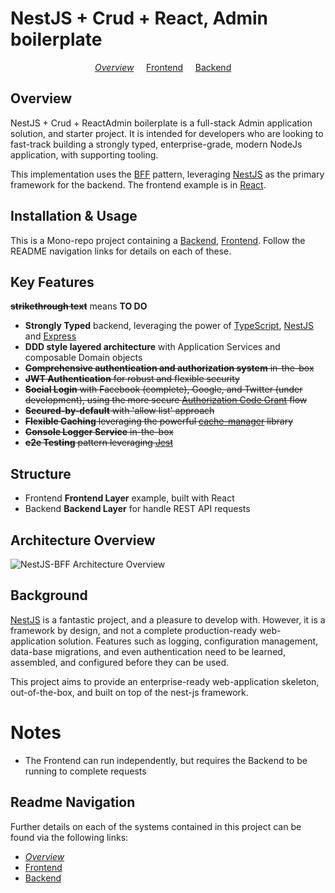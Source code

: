 
# NestJS + Crud + React, Admin boilerplate

<p align="center">
  <i><a href="README.md">Overview</a></i>
  &nbsp;&nbsp;&nbsp;
	<a href="frontend/README.md">Frontend</a>
  &nbsp;&nbsp;&nbsp;
	<a href="backend/README.md">Backend</a>
  &nbsp;&nbsp;&nbsp;
</p>

## Overview

NestJS + Crud + ReactAdmin boilerplate is a full-stack Admin application solution, and starter project. It is intended for developers who are looking to fast-track building a strongly typed, enterprise-grade, modern NodeJs application, with supporting tooling.

This implementation uses the [BFF](https://samnewman.io/patterns/architectural/bff/) pattern, leveraging [NestJS](https://nestjs.com/) as the primary framework for the backend. The frontend example is in [React](https://reactjs.org/).

## Installation & Usage

This is a Mono-repo project containing a [Backend](backend/README.md), [Frontend](frontend/README.md). Follow the README navigation links for details on each of these.

## Key Features

**~~strikethrough text~~** means **TO DO**
- **Strongly Typed** backend, leveraging the power of [TypeScript](https://www.typescriptlang.org/), [NestJS](https://nestjs.com/) and [Express](https://expressjs.com/)
- **DDD style layered architecture** with Application Services and composable Domain objects
- ~~**Comprehensive authentication and authorization system** in-the-box~~
- ~~**JWT Authentication** for robust and flexible security~~
- ~~**Social Login** with Facebook (complete), Google, and Twitter (under development), using the more secure [Authorization Code Grant](https://www.oauth.com/oauth2-servers/server-side-apps/authorization-code/) flow~~
- ~~**Secured-by-default** with 'allow list' approach~~
- ~~**Flexible Caching** leveraging the powerful [cache-manager](https://www.npmjs.com/package/cache-manager) library~~
- ~~**Console Logger Service** in-the-box~~
- ~~**e2e Testing** pattern leveraging [Jest](https://jestjs.io/)~~

## Structure

- Frontend **Frontend Layer** example, built with React
- Backend **Backend Layer** for handle REST API requests

## Architecture Overview

![NestJS-BFF Architecture Overview](docs/images/NestJS-BFF-ArchitectureOverview.png 'NestJS-BFF Architecture Overview')

## Background

[NestJS](https://nestjs.com/) is a fantastic project, and a pleasure to develop with. However, it is a framework by design, and not a complete production-ready web-application solution. Features such as logging, configuration management, data-base migrations, and even authentication need to be learned, assembled, and configured before they can be used.

This project aims to provide an enterprise-ready web-application skeleton, out-of-the-box, and built on top of the nest-js framework.

# Notes
- The Frontend can run independently, but requires the Backend to be running to complete requests

## Readme Navigation

Further details on each of the systems contained in this project can be found via the following links:

- _[Overview](README.md)_
- [Frontend](frontend/README.md)
- [Backend](backend/README.md)